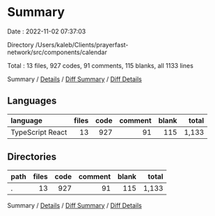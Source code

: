 # Summary

Date : 2022-11-02 07:37:03

Directory /Users/kaleb/Clients/prayerfast-network/src/components/calendar

Total : 13 files,  927 codes, 91 comments, 115 blanks, all 1133 lines

Summary / [Details](details.md) / [Diff Summary](diff.md) / [Diff Details](diff-details.md)

## Languages
| language | files | code | comment | blank | total |
| :--- | ---: | ---: | ---: | ---: | ---: |
| TypeScript React | 13 | 927 | 91 | 115 | 1,133 |

## Directories
| path | files | code | comment | blank | total |
| :--- | ---: | ---: | ---: | ---: | ---: |
| . | 13 | 927 | 91 | 115 | 1,133 |

Summary / [Details](details.md) / [Diff Summary](diff.md) / [Diff Details](diff-details.md)